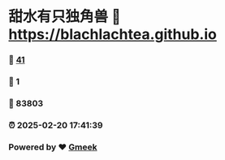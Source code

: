 # 甜水有只独角兽 :link: https://blachlachtea.github.io 
### :page_facing_up: [41](https://blachlachtea.github.io/tag.html) 
### :speech_balloon: 1 
### :hibiscus: 83803 
### :alarm_clock: 2025-02-20 17:41:39 
### Powered by :heart: [Gmeek](https://github.com/Meekdai/Gmeek)
